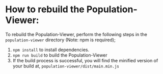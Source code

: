 # How to rebuild the Population-Viewer:

To rebuild the Population-Viewer, perform the following steps in the `population-viewer` directory (Note: npm is required);
1. `npm install` to install dependencies.
2. `npm run build` to build the Population-Viewer
3. If the build process is successful, you will find the minified version of your build at, `population-viewer/dist/main.min.js`
